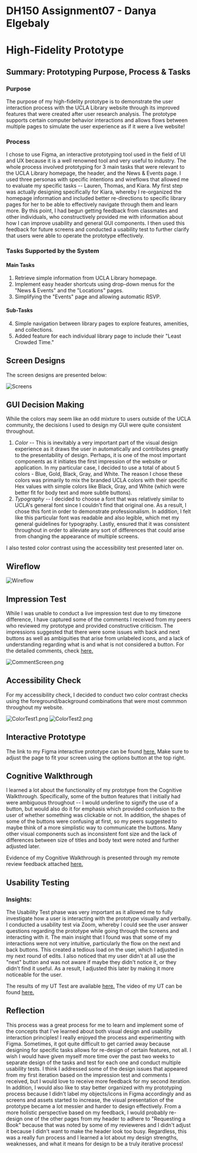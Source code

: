 # DH150 Assignment07 - Danya Elgebaly
# High-Fidelity Prototype

## Summary: Prototyping Purpose, Process & Tasks

### Purpose
The purpose of my high-fidelity prototype is to demonstrate the user interaction process with the UCLA Library website through its improved features that were created after user research analysis. The prototype supports certain computer behavior interactions and allows flows between multiple pages to simulate the user experience as if it were a live website!

### Process
I chose to use Figma, an interactive prototyping tool used in the field of UI and UX because it is a well renowned tool and very useful to industry. The whole process involved prototyping for 3 main tasks that were relevant to the UCLA Library homepage, the header, and the News & Events page. I used three personas with specific intentions and wireflows that allowed me to evaluate my specific tasks -- Lauren, Thomas, and Kiara. My first step was actually designing specifically for Kiara, whereby I re-organized the homepage information and included better re-directions to specific library pages for her to be able to effectively navigate through them and learn more. By this point, I had begun getting feedback from classmates and other individuals, who constructively provided me with information about how I can improve usability and general GUI components. I then used this feedback for future screens and conducted a usability test to further clarify that users were able to operate the prototype effectively.

### Tasks Supported by the System

#### Main Tasks
1. Retrieve simple information from UCLA Library homepage. 
2. Implement easy header shortcuts using drop-down menus for the "News & Events" and the "Locations" pages.
3. Simplifying the "Events" page and allowing automatic RSVP.

#### Sub-Tasks
4. Simple navigation between library pages to explore features, amenities, and collections.
5. Added feature for each individual library page to include their "Least Crowded Time." 

## Screen Designs
The screen designs are presented below:

![Screens](Screens.png)

## GUI Decision Making

While the colors may seem like an odd mixture to users outside of the UCLA community, the decisions I used to design my GUI were quite consistent throughout. 
1. _Color_ -- This is inevitably a very important part of the visual design experience as it draws the user in automatically and contributes greatly to the presentability of design. Perhaps, it is one of the most important components as it initiates the first impression of the website or application. In my particular case, I decided to use a total of about 5 colors - Blue, Gold, Black, Gray, and White. The reason I chose these colors was primarily to mix the branded UCLA colors with their specific Hex values with simple colors like Black, Gray, and White (which were better fit for body text and more subtle buttons).
2. _Typography_ -- I decided to choose a font that was relatively similar to UCLA's general font since I couldn't find that original one. As a result, I chose this font in order to demonstrate professionalism. In addition, I felt like this particular font was readable and also legible, which met my general guidelines for typography. Lastly, ensured that it was consistent throughout in order to alleviate any sort of differences that could arise from changing the appearance of multiple screens. 

I also tested color contrast using the accessibility test presented later on. 


## Wireflow

![Wireflow](Wireflow.png)

## Impression Test

While I was unable to conduct a live impression test due to my timezone difference, I have captured some of the comments I received from my peers who reviewed my prototype and provided constructive criticism. The impressions suggested that there were some issues with back and next buttons as well as ambiguities that arise from unlabeled icons, and a lack of understanding regarding what is and what is not considered a button. For the detailed comments, check [here.](https://github.com/delgebaly/DH150-DanyaElgebaly/blob/master/assignment08/Comments.md)

![CommentScreen.png](CommentScreen.png) 

## Accessibility Check

For my accessibility check, I decided to conduct two color contrast checks using the foreground/background combinations that were most commmon throughout my website. 

![ColorTest1.png](ColorTest1.png) ![ColorTest2.png](ColorTest2.png)

## Interactive Prototype

The link to my Figma interactive prototype can be found [here.](https://www.figma.com/proto/v4vw2G8JcrGdeDeoxqeUu5/DH-150-Prototype?node-id=2%3A1&scaling=min-zoom) Make sure to adjust the page to fit your screen using the options button at the top right.

## Cognitive Walkthrough
I learned a lot about the functionality of my prototype from the Cognitive Walkthrough. Specifically, some of the button features that I initially had were ambiguous throughout -- I would underline to signify the use of a button, but would also do it for emphasis which provided confusion to the user of whether something was clickable or not. In addition, the shapes of some of the buttons were confusing at first, so my peers suggested to maybe think of a more simplistic way to communicate the buttons. Many other visual components such as inconsistent font size and the lack of differences between size of titles and body text were noted and further adjusted later. 

Evidence of my Cognitive Walkthrough is presented through my remote review feedback attached [here.](https://github.com/delgebaly/DH150-DanyaElgebaly/blob/master/assignment08/DH150-Remote-Review-Danya.pdf)

## Usability Testing

### Insights:
The Usability Test phase was very important as it allowed me to fully investigate how a user is interacting with the prototype visually and verbally. I conducted a usability test via Zoom, whereby I could see the user answer questions regarding the prototype while going through the screens and interacting with it. The main insight that I found was that some of my interactions were not very intuitive, particularly the flow on the next and back buttons. This created a tedious load on the user, which I adjusted in my next round of edits. I also noticed that my user didn't at all use the "next" button and was not aware if maybe they didn't notice it, or they didn't find it useful. As a result, I adjusted this later by making it more noticeable for the user. 

The results of my UT Test are available [here.](https://docs.google.com/spreadsheets/d/1pNVVtpPsVQybW_8AyWnjBbDevjPQYRVUjlKXyX4uq4M/edit?usp=sharing)
The video of my UT can be found [here.](https://drive.google.com/file/d/1u3ZWcgV523OldmnUVLr-yDlMbld43qKP/view?usp=sharing)

## Reflection

This process was a great process for me to learn and implement some of the concepts that I've learned about both visual design and usability interaction principles! I really enjoyed the process and experimenting with Figma. Sometimes, it got quite difficult to get carried away because designing for specific tasks allows for re-design of certain features, not all. I wish I would have given myself more time over the past two weeks to separate design of the tasks and test for each one and conduct multiple usability tests. I think I addressed some of the design issues that appeared from my first iteration based on the impression test and comments I received, but I would love to receive more feedback for my second iteration. In addition, I would also like to stay better organized with my prototyping process because I didn't label my objects/icons in Figma accordingly and as screens and assets started to increase, the visual presentation of the prototype became a lot messier and harder to design effectively. From a more holistic perspective based on my feedback, I would probably re-design one of the other pages from my header to adhere to "Requesting a Book" because that was noted by some of my revieweres and I didn't adjust it because I didn't want to make the header look too busy. Regardless, this was a really fun process and I learned a lot about my design strengths, weaknesses, and what it means for design to be a truly iterative process!
